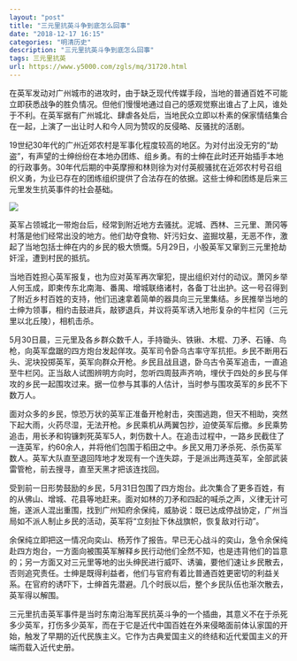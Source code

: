 ```yaml
---
layout: "post"
title: "三元里抗英斗争到底怎么回事"
date: "2018-12-17 16:15"
categories: "明清历史"
description: "三元里抗英斗争到底怎么回事"
tags: 三元里抗英
url: https://www.y5000.com/zgls/mq/31720.html
---
```






在英军发动对广州城市的进攻时，由于缺乏现代传媒手段，当地的普通百姓不可能立即获悉战争的胜负情况。但他们慢慢地通过自己的感观觉察出谁占了上风，谁处于不利。在英军据有广州城北、肆虐各处后，当地民众立即以朴素的保家情结集合在一起，上演了一出让时人和今人同为赞叹的反侵略、反骚扰的活剧。

19世纪30年代的广州近郊农村是军事化程度较高的地区。为对付出没无穷的“劫盗”，有声望的士绅纷纷在本地办团练、组乡勇。有的士绅在此时还开始插手本地的行政事务。30年代后期的中英摩擦和林则徐为对付英舰骚扰在近郊农村号召组织义勇，为业已存在的团练组织提供了合法存在的依据。这些士绅和团练是后来三元里发生抗英事件的社会基础。

![](https://img.y5000.com/uploads/allimg/180730/8-1PI0145915494.jpg)

英军占领城北一带炮台后，经常到附近地方去骚扰。泥城、西林、三元里、萧冈等村落是他们经常出没的地方。他们劫夺食物、奸污妇女、盗掘坟墓，无恶不作，激起了当地包括士绅在内的乡民的极大愤慨。5月29日，小股英军又窜到三元里抢劫奸淫，遭到村民的抵抗。

当地百姓担心英军报复，也为应对英军再次窜犯，提出组织对付的动议。萧冈乡举人何玉成，即柬传东北南海、番禺、增城联络诸村，各备丁壮出护。这一号召得到了附近乡村百姓的支持，他们迅速拿着简单的器具向三元里集结。乡民推举当地的士绅为领事，相约击鼓进兵，敲锣退兵，并议将英军诱入地形复杂的牛栏冈（三元里以北丘陵），相机击杀。

5月30日晨，三元里及各乡群众数千人，手持锄头、铁锹、木棍、刀矛、石锤、鸟枪，向英军盘踞的四方炮台发起佯攻。英军司令卧乌古率守军抗拒。乡民不断用石头、泥块投掷英军，英军向群众开枪。乡民且战且退，卧乌古令英军追击，一直追至牛栏冈。正当敌人试图辨明方向时，忽听四周鼓声齐响，埋伏于四处的乡民与佯攻的乡民一起围攻过来。据一位参与其事的人估计，当时参与围攻英军的乡民不下数万人。

面对众多的乡民，惊恐万状的英军正准备开枪射击，突围逃跑，但天不相助，突然下起大雨，火药尽湿，无法开枪。乡民乘机从两翼包抄，迫使英军后撤。乡民乘势追击，用长矛和钩镰刺死英军5人，刺伤数十人。在追击过程中，一路乡民截住了一连英军，约60余人，并将他们包围于稻田之中。乡民又用刀矛杀死、杀伤英军数人。英军大队直至退回阵地才发现有一个连失踪，于是派出两连英军，全部武装雷管枪，前去搜寻，直至天黑才把该连找回。

受到前一日形势鼓励的乡民，5月31日包围了四方炮台。此次集合了更多百姓，有的从佛山、增城、花县等地赶来。面对如林的刀矛和四起的喊杀之声，义律无计可施，遂派人混出重围，找到广州知府余保纯，威胁说：既已达成停战协定，广州当局如不派人制止乡民的活动，英军将“立刻扯下休战旗帜，恢复敌对行动”。

余保纯立即把这一情况向奕山、杨芳作了报告。早已无心战斗的奕山，急令余保纯赴四方炮台，一方面向被围英军解释乡民行动他们全然不知，也是违背他们的旨意的；另一方面又对三元里等地的出头绅民进行威吓、诱骗，要他们速让乡民散去，否则追究责任。士绅是既得利益者，他们与官府有着比普通百姓更密切的利益关系。在官府的诱吓下，士绅首先潜避。几个时辰以后，整个乡民队伍也渐次散去，英军得以解围。

三元里抗击英军事件是当时东南沿海军民抗英斗争的一个插曲，其意义不在于杀死多少英军，打伤多少英军，而在于它是近代中国百姓在外来侵略面前体认家国的开始，触发了早期的近代民族主义。它作为古典爱国主义的终结和近代爱国主义的开端而载入近代史册。
